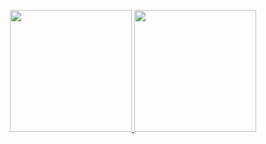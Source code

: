 <p align="center">
  <a href="https://github.com/GoodM4ven">
    <picture>
      <source
        srcset="https://github-readme-stats.vercel.app/api/top-langs/?username=GoodM4ven&layout=compact&theme=dark&hide_border=true&hide_title=true"
        media="(prefers-color-scheme: dark)"
      />
      <source
        srcset="https://github-readme-stats.vercel.app/api/top-langs/?username=GoodM4ven&layout=compact&hide_border=true&hide_title=true"
        media="(prefers-color-scheme: light), (prefers-color-scheme: no-preference)"
      />
      <img
        height="195em"
        src="https://github-readme-stats.vercel.app/api/top-langs/?username=GoodM4ven&layout=compact&hide_border=true&hide_title=true"
      />
    </picture>
  </a>
  <a href="https://github.com/GoodM4ven">
    <picture>
      <source
        srcset="https://github-readme-stats.vercel.app/api?username=GoodM4ven&show_icons=true&theme=dark&hide_border=true&hide_title=true"
        media="(prefers-color-scheme: dark)"
      />
      <source
        srcset="https://github-readme-stats.vercel.app/api?username=GoodM4ven&show_icons=true&hide_border=true&hide_title=true"
        media="(prefers-color-scheme: light), (prefers-color-scheme: no-preference)"
      />
      <img
        height="195em"
        src="https://github-readme-stats.vercel.app/api?username=GoodM4ven&show_icons=true&hide_border=true&hide_title=true"
      />
    </picture>
  </a>
</p>
